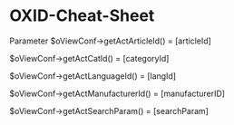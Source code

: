 OXID-Cheat-Sheet
================


Parameter
$oViewConf->getActArticleId()         = [articleId]

$oViewConf->getActCatId()             = [categoryId]

$oViewConf->getActLanguageId()				= [langId]

$oViewConf->getActManufacturerId()		= [manufacturerID]

$oViewConf->getActSearchParam()       = [searchParam]
